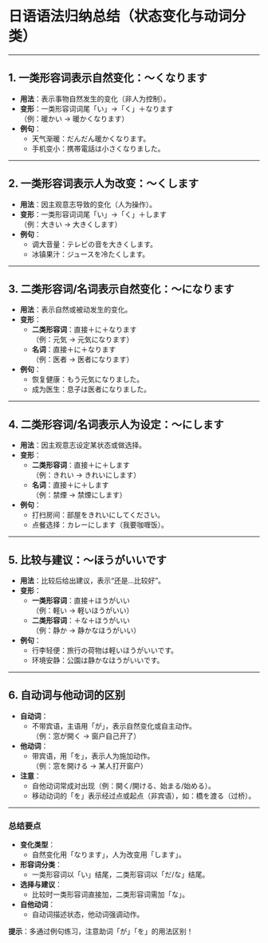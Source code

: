 # 日语语法归纳总结（状态变化与动词分类）

---

## 1. 一类形容词表示自然变化：～くなります  
- **用法**：表示事物自然发生的变化（非人为控制）。  
- **变形**：一类形容词词尾「い」→「く」＋なります  
  （例：暖かい → 暖かくなります）  
- **例句**：  
  - 天气渐暖：だんだん暖かくなります。  
  - 手机变小：携帯電話は小さくなりました。  

---

## 2. 一类形容词表示人为改变：～くします  
- **用法**：因主观意志导致的变化（人为操作）。  
- **变形**：一类形容词词尾「い」→「く」＋します  
  （例：大きい → 大きくします）  
- **例句**：  
  - 调大音量：テレビの音を大きくします。  
  - 冰镇果汁：ジュースを冷たくします。  

---

## 3. 二类形容词/名词表示自然变化：～になります  
- **用法**：表示自然或被动发生的变化。  
- **变形**：  
  - **二类形容词**：直接＋に＋なります  
    （例：元気 → 元気になります）  
  - **名词**：直接＋に＋なります  
    （例：医者 → 医者になります）  
- **例句**：  
  - 恢复健康：もう元気になりました。  
  - 成为医生：息子は医者になりました。  

---

## 4. 二类形容词/名词表示人为设定：～にします  
- **用法**：因主观意志设定某状态或做选择。  
- **变形**：  
  - **二类形容词**：直接＋に＋します  
    （例：きれい → きれいにします）  
  - **名词**：直接＋に＋します  
    （例：禁煙 → 禁煙にします）  
- **例句**：  
  - 打扫房间：部屋をきれいにしてください。  
  - 点餐选择：カレーにします（我要咖喱饭）。  

---

## 5. 比较与建议：～ほうがいいです  
- **用法**：比较后给出建议，表示“还是…比较好”。  
- **变形**：  
  - **一类形容词**：直接＋ほうがいい  
    （例：軽い → 軽いほうがいい）  
  - **二类形容词**：＋な＋ほうがいい  
    （例：静か → 静かなほうがいい）  
- **例句**：  
  - 行李轻便：旅行の荷物は軽いほうがいいです。  
  - 环境安静：公園は静かなほうがいいです。  

---

## 6. 自动词与他动词的区别  
- **自动词**：  
  - 不带宾语，主语用「が」，表示自然变化或自主动作。  
    （例：窓が開く → 窗户自己开了）  
- **他动词**：  
  - 带宾语，用「を」，表示人为施加动作。  
    （例：窓を開ける → 某人打开窗户）  
- **注意**：  
  - 自他动词常成对出现（例：開く/開ける、始まる/始める）。  
  - 移动动词的「を」表示经过点或起点（非宾语），如：橋を渡る（过桥）。  

---

### 总结要点  
- **变化类型**：  
  - 自然变化用「なります」，人为改变用「します」。  
- **形容词分类**：  
  - 一类形容词以「い」结尾，二类形容词以「だ/な」结尾。  
- **选择与建议**：  
  - 比较时一类形容词直接加，二类形容词需加「な」。  
- **自他动词**：  
  - 自动词描述状态，他动词强调动作。  

**提示**：多通过例句练习，注意助词「が」「を」的用法区别！